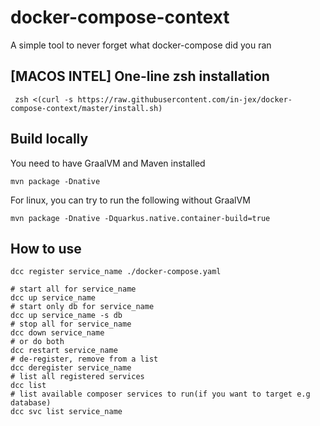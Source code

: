 # docker-compose-context

A simple tool to never forget what docker-compose did you ran

## [MACOS INTEL] One-line zsh installation
```shell
 zsh <(curl -s https://raw.githubusercontent.com/in-jex/docker-compose-context/master/install.sh)
```

## Build locally
You need to have GraalVM and Maven installed
```shell
mvn package -Dnative
```

For linux, you can try to run the following without GraalVM
```
mvn package -Dnative -Dquarkus.native.container-build=true
```

## How to use
```shell
dcc register service_name ./docker-compose.yaml

# start all for service_name
dcc up service_name
# start only db for service_name
dcc up service_name -s db
# stop all for service_name
dcc down service_name
# or do both
dcc restart service_name
# de-register, remove from a list
dcc deregister service_name
# list all registered services
dcc list
# list available composer services to run(if you want to target e.g database)
dcc svc list service_name
```
